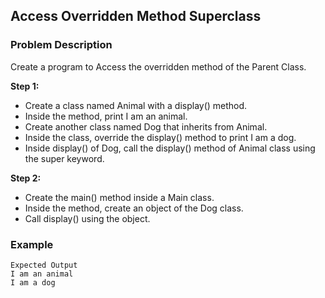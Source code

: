 ## Access Overridden Method Superclass

### Problem Description
Create a program to Access the overridden method of the Parent Class.

**Step 1:**

- Create a class named Animal with a display() method.
- Inside the method, print I am an animal.
- Create another class named Dog that inherits from Animal.
- Inside the class, override the display() method to print I am a dog.
- Inside display() of Dog, call the display() method of Animal class using the super keyword.

**Step 2:**

- Create the main() method inside a Main class.
- Inside the method, create an object of the Dog class.
- Call display() using the object.

### Example
    Expected Output
    I am an animal
    I am a dog